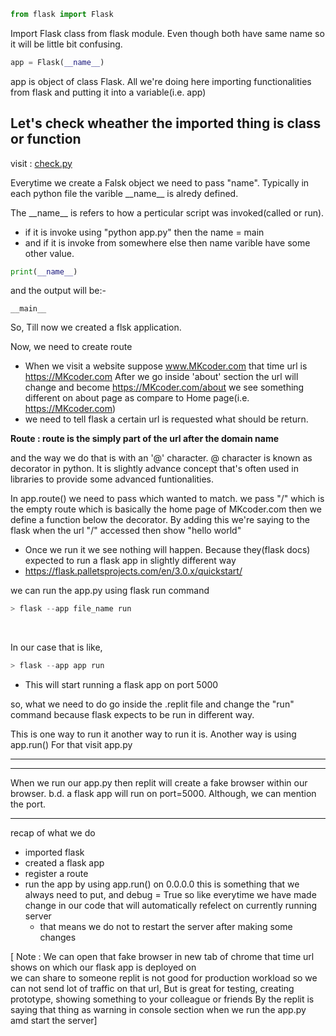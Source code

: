 ```python
from flask import Flask
```
Import Flask class from flask module. Even though both have same name so it will be little bit confusing.

```python
app = Flask(__name__)
```
app is object of class Flask. All we're doing here importing functionalities from flask and putting it into a variable(i.e. app)



## Let's check wheather the imported thing is class or function
visit  : [check.py](https://replit.com/@MayankKapadane/career-website#check.py)



Everytime we create a Falsk object we need to pass "name". Typically in each python file the varible \_\_name\_\_ is alredy defined. 

The \_\_name\_\_ is refers to how a perticular script was invoked(called or run). 
- if it is invoke using "python app.py" then the name = main
- and if it is invoke from somewhere else then name varible have some other value.

```python
print(__name__)
```
and the output will be:-
```shell
__main__
```



So, Till now we created a flsk application.


Now, we need to create route

- When we visit a website suppose www.MKcoder.com that time url is https://MKcoder.com
After we go inside 'about' section the url will change and become https://MKcoder.com/about
we see something different on about page as compare to Home page(i.e.  https://MKcoder.com)
- we need to tell flask a certain url is requested what should be return.

**Route : route is the simply part of the url after the domain name**

and the way we do that is with an '@' character.
@ character is known as decorator in python. It is slightly advance concept that's often used in libraries to provide some advanced funtionalities. 

In app.route() we need to pass which wanted to match. we pass "/" which is the empty route which is 
basically the home page of MKcoder.com
then we define a function below the decorator. By adding this we're saying to the flask when the url "/" accessed then show "hello world"

- Once we run it we see nothing will happen. Because they(flask docs) expected to run a flask app in slightly different way
- https://flask.palletsprojects.com/en/3.0.x/quickstart/

we can run the app.py using flask run command 

```powershell
> flask --app file_name run
```
<br/>  <!-- Adding a <br/> tag for emopty line -->

In our case that is like,
```powershell
> flask --app app run
``` 
- This will start running a flask app on port 5000

so, what we need to do go inside the .replit file and change the "run" command because flask expects to be run in different way.
 
 This is one way to run it another way to run it is. Another way is using app.run() For that visit app.py 
 
<!-- Add an horizontal ruler line -->
***  
___

When we run our app.py then replit will create a fake browser within our browser. 
b.d. a flask app will run on port=5000. Although, we can mention the port.

---
recap of what we do
- imported flask
- created a flask app
- register a route
- run the app by using app.run() on 0.0.0.0 this is something that we always need to put,  and debug = True so like everytime we have made change in our code that will automatically refelect on currently running server
    - that means we do not to restart the server after making some changes

\[ Note : We can open that fake browser in new tab of chrome that time url shows on which our flask app is deployed on  
we can share to someone 
replit is not good for production workload so we can not send lot of traffic on that url, But is great for testing, creating prototype, showing something to your colleague or friends
By the replit is saying that thing as warning in console section when we run the app.py amd start the server\]

